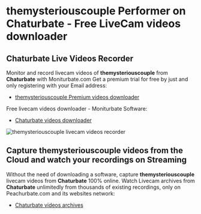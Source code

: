 # themysteriouscouple Performer on Chaturbate - Free LiveCam videos downloader

## Chaturbate Live Videos Recorder

Monitor and record livecam videos of **themysteriouscouple** from **Chaturbate** with Moniturbate.com
Get a premium trial for free by just and only registering with your Email address:
* [themysteriouscouple Premium videos downloader](https://moniturbate.com/request-demo-licence-key.html)

Free livecam videos downloader - Moniturbate Software:
* [Chaturbate videos downloader](https://moniturbate.com/moniturbate-download-software.html)

![themysteriouscouple livecam videos recorder](https://peachurnet.com/templates/moniturbate-software.png)


## Capture themysteriouscouple videos from the Cloud and watch your recordings on Streaming

Without the need of downloading a software, capture **themysteriouscouple** livecam videos from **Chaturbate** 100% online.
Watch Livecam archives from **Chaturbate** unlimitedly from thousands of existing recordings, only on Peachurbate.com and its websites network:
* [Chaturbate videos archives](https://peachurnet.com/)